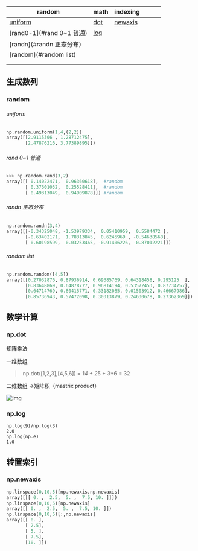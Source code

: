 | random                    | math           | indexing               |      |      |      |
| ------------------------- | -------------- | ---------------------- | ---- | ---- | ---- |
| [uniform](#uniform)       | [dot](#np.dot) | [newaxis](#np.newaxis) |      |      |      |
| [rand0-1](#rand 0~1 普通) | [log](#np.log) |                        |      |      |      |
| [randn](#randn 正态分布)  |                |                        |      |      |      |
| [random](#random list)    |                |                        |      |      |      |
|                           |                |                        |      |      |      |
|                           |                |                        |      |      |      |



## 生成数列

### random

###### uniform

```python
np.random.uniform(1,4,(2,2))
array([[2.9115306 , 1.28712475],
       [2.47876216, 3.77389895]])
```

###### rand 0~1 普通

```python
>>> np.random.rand(3,2)
array([[ 0.14022471,  0.96360618],  #random
       [ 0.37601032,  0.25528411],  #random
       [ 0.49313049,  0.94909878]]) #random

```

###### randn 正态分布

```python
np.random.randn(3,4)
array([[-0.34325048, -1.53979334,  0.05410959,  0.5584472 ],
       [-0.63402171,  1.78313845,  0.6245969 , -0.54638568],
       [ 0.60198599,  0.03253465, -0.91406226, -0.87012221]])

```

###### random list

```python
np.random.random([4,5])
array([[0.27032876, 0.87936914, 0.69385769, 0.64318458, 0.295125  ],
       [0.83648869, 0.64878777, 0.96814194, 0.53572453, 0.87734757],
       [0.64714769, 0.80415771, 0.33182085, 0.01503912, 0.46667986],
       [0.85736943, 0.57472098, 0.30313879, 0.24630678, 0.27362369]])
```



## 数学计算

### np.dot

矩阵乘法

一维数组

> ​	np.dot([1,2,3],[4,5,6]) = 1*4 + 2*5 + 3*6  = 32

二维数组  ->矩阵积（mastrix product）

![img](https://images2017.cnblogs.com/blog/1281542/201711/1281542-20171130030615620-21120532.png)

### np.log

```
np.log(9)/np.log(3)
2.0
np.log(np.e)
1.0

```



## 转置索引

### np.newaxis

```python
np.linspace(0,10,5)[np.newaxis,np.newaxis]
array([[[ 0. ,  2.5,  5. ,  7.5, 10. ]]])
np.linspace(0,10,5)[np.newaxis]
array([[ 0. ,  2.5,  5. ,  7.5, 10. ]])
np.linspace(0,10,5)[:,np.newaxis]
array([[ 0. ],
       [ 2.5],
       [ 5. ],
       [ 7.5],
       [10. ]])
```



#### 





